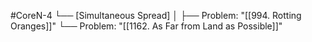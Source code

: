 #CoreN-4
└── [Simultaneous Spread]
    │
    ├── Problem: "[[994. Rotting Oranges]]"
    └── Problem: "[[1162. As Far from Land as Possible]]"